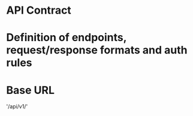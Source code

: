 # API Contract

# Definition of endpoints, request/response formats and auth rules

# Base URL

'/api/v1/'
